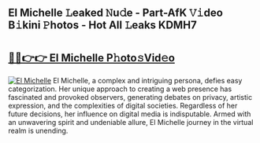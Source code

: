 ## El Michelle 𝙻eaked 𝙽u𝚍e - Part-AfK 𝚅𝚒deo B𝚒kini 𝙿hotos - Hot All 𝙻eaks KDMH7

# <h2><a href="http://ld02bn.urlbe.top/?page=El+Michelle">🔗🔗👉👉 El Michelle P𝚑oto𝚜Vid𝚎o</a></h2>

[![El Michelle](https://i.imgur.com/eBuTRDB.gif)](http://ld02bn.urlbe.top/?page=El+Michelle)
El Michelle, a complex and intriguing persona, defies easy categorization. Her unique approach to creating a web presence has fascinated and provoked observers, generating debates on privacy, artistic expression, and the complexities of digital societies. Regardless of her future decisions, her influence on digital media is indisputable. Armed with an unwavering spirit and undeniable allure, El Michelle journey in the virtual realm is unending.
